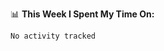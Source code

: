 📊 **This Week I Spent My Time On:**
<!--START_SECTION:waka-->

```txt
No activity tracked
```

<!--END_SECTION:waka-->
